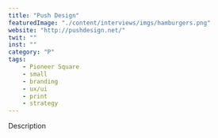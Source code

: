 ```yaml
---
title: "Push Design"
featuredImage: "./content/interviews/imgs/hamburgers.png"
website: "http://pushdesign.net/"
twit: ""
inst: ""
category: "P"
tags:
    - Pioneer Square
    - small
    - branding
    - ux/ui
    - print
    - strategy
---
```


Description
